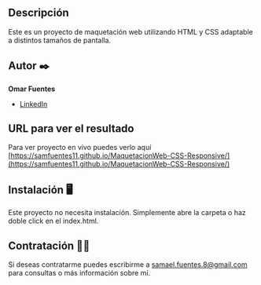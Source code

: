 ## Descripción
Este es un proyecto de maquetación web utilizando HTML y CSS adaptable a distintos tamaños de pantalla.

## Autor ✒️
**Omar Fuentes**

* [LinkedIn](https://www.linkedin.com/in/omarfuentes-desarrollofrontend/)

## URL para ver el resultado
Para ver proyecto en vivo puedes verlo aquí [https://samfuentes11.github.io/MaquetacionWeb-CSS-Responsive/](https://samfuentes11.github.io/MaquetacionWeb-CSS-Responsive/)

## Instalación 🖥
Este proyecto no necesita instalación. Simplemente abre la carpeta o haz doble click en el index.html.

## Contratación 🤝🏼
Si deseas contratarme puedes escribirme a samael.fuentes.8@gmail.com para consultas o más información sobre mí.
